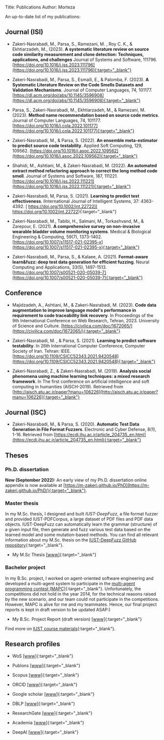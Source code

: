 Title: Publications
Author: Morteza


An up-to-date list of my publications:

## Journal (ISI)

* Zakeri-Nasrabadi, M., Parsa, S., Ramezani, M. , Roy C. K., & Ekhtiarzadeh, M., (2023). **A systematic literature review on source code similarity measurement and clone detection: Techniques, applications, and challenges** Journal of Systems and Software, 111796. [https://doi.org/10.1016/j.jss.2023.111796](https://doi.org/10.1016/j.jss.2023.111796){:target="_blank"}


* Zakeri-Nasrabadi, M.,  Parsa, S., Esmaili, E., &
Palomba, F. (2023). **A Systematic Literature Review on the Code Smells Datasets and Validation Mechanisms**. Journal of Computer Languages, 74, 101177. [https://dl.acm.org/doi/abs/10.1145/3596908](https://dl.acm.org/doi/abs/10.1145/3596908){:target="_blank"}


* Parsa, S., Zakeri-Nasrabadi, M., Ekhtiarzadeh, M., & Ramezani, M. (2023). **Method name recommendation based on source code metrics**. Journal of Computer Languages, 74, 101177. [https://doi.org/10.1016/j.cola.2022.101177](https://doi.org/10.1016/j.cola.2022.101177){:target="_blank"}


* Zakeri-Nasrabadi, M., & Parsa, S. (2022). **An ensemble meta-estimator to predict source code testability**. Applied Soft Computing, 129, 109562. [https://doi.org/10.1016/j.asoc.2022.109562](https://doi.org/10.1016/j.asoc.2022.109562){:target="_blank"}


* Shahidi, M., Ashtiani, M., & Zakeri-Nasrabadi, M. (2022). **An automated extract method refactoring approach to correct the long method code smell**. Journal of Systems and Software, 187, 111221. [https://doi.org/10.1016/j.jss.2022.111221](https://doi.org/10.1016/j.jss.2022.111221){:target="_blank"}


* Zakeri-Nasrabadi, M, Parsa, S. (2021). **Learning to predict test effectiveness**. IInternational Journal of Intelligent Systems, 37: 4363- 4392. [ https://doi.org/10.1002/int.22722]( https://doi.org/10.1002/int.22722){:target="_blank"}


* Zakeri-Nasrabadi, M., Tabibi, H., Salmani, M., Torkashvand, M., & Zarepour, E. (2021). **A comprehensive survey on non-invasive wearable bladder volume monitoring systems**. Medical & Biological Engineering & Computing, 59(7), 1373-1402. [https://doi.org/10.1007/s11517-021-02395-x](https://doi.org/10.1007/s11517-021-02395-x){:target="_blank"}


* Zakeri-Nasrabadi, M., Parsa, S., & Kalaee, A. (2021). **Format-aware learn&fuzz: deep test data generation for efficient fuzzing**. Neural Computing and Applications, 33(5), 1497-1513. [https://doi.org/10.1007/s00521-020-05039-7](https://doi.org/10.1007/s00521-020-05039-7){:target="_blank"}



## Conference
* Majidzadeh, A., Ashtiani, M., & Zakeri-Nasrabadi, M. (2023). **Code data augmentation to improve language model's performance in requirement to code traceability link recovery**. In Proceedings of the 9th International Conference on Web Research, Tehran, 2023. University of Science and Culture. [https://civilica.com/doc/1672065/](https://civilica.com/doc/1672065/){:target="_blank"}


* Zakeri-Nasrabadi, M. , & Parsa, S. (2021). **Learning to predict software testability**. In 26th International Computer Conference, Computer Society of Iran. Tehran: IEEE. [https://doi.org/10.1109/CSICC52343.2021.9420548](https://doi.org/10.1109/CSICC52343.2021.9420548){:target="_blank"}


* Zakeri-Nasrabadi, Z., & Zakeri-Nasrabadi, M. (2019). **Analysis social phenomena using machine learning techniques: a mixed research framework**. In The first conference on artificial intelligence and soft computing in humanities (AISCH-2019). Retrieved from [http://aisch.atu.ac.ir/paper?manu=106226](http://aisch.atu.ac.ir/paper?manu=106226){:target="_blank"}


## Journal (ISC)

* Zakeri-Nasrabadi, M., & Parsa, S. (2020). **Automatic Test Data Generation in File Format Fuzzers**. Electronic and Cyber Defense, 8(1), 1-16. Retrieved from [https://ecdj.ihu.ac.ir/article_204735_en.html](https://ecdj.ihu.ac.ir/article_204735_en.html){:target="_blank"}



## Theses

### Ph.D. dissertation

**New (September 2022):**
An early view of my Ph.D. dissertation online appendix is now available at [https://m-zakeri.github.io/PhD](https://m-zakeri.github.io/PhD/){:target="_blank"}.


### Master thesis
In my M.Sc. thesis, I designed and built _IUST-DeepFuzz_, a file format fuzzer and provided IUST-PDFCorpus, a large dataset of PDF files and PDF data objects. IUST-DeepFuzz can automatically learn the grammar (structure) of a given input file, then generate and fuzz various test data based on the learned model and some mutation-based methods. You can find all relevant information about my M.Sc. thesis on the [IUST-DeepFuzz GitHub repository](https://github.com/m-zakeri/iust_deep_fuzz){:target="_blank"}. 

* My M.Sc Thesis [[www]](http://webpages.iust.ac.ir/morteza_zakeri/repo/iust_course_materials/ZakeriThesis_MSc/){:target="_blank"}


### Bachelor project
In my B.Sc. project, I worked on agent-oriented software engineering and developed a multi-agent system to participate in the [multi-agent programming contest (MAPC)](https://multiagentcontest.org/){:target="_blank"}. Unfortunately, the competitions did not hold in the year 2014, for the technical reasons raised by the new scenario, and our team could not participate in the competitions. However, MAPC is alive for me and my teammates. Hence, our final project reports is kept in draft version to be updated ASAP:)

* My B.Sc. Project Report (draft version) [[www]](http://webpages.iust.ac.ir/morteza_zakeri/repo/iust_course_materials/ZakeriProject_BSc/){:target="_blank"}


Find more on [IUST course materials](http://webpages.iust.ac.ir/morteza_zakeri/repo/iust_course_materials/){:target="_blank"}.



## Research profiles

* WoS [[www]](https://www.webofscience.com/wos/author/record/1429477){:target="_blank"}


* Publons [[www]](https://publons.com/researcher/1809049/morteza-zakeri-nasrabadi/){:target="_blank"}


* Scopus [[www]](https://www.scopus.com/authid/detail.uri?authorId=57219747851){:target="_blank"}


* ORCID [[www]](https://orcid.org/0000-0003-4289-0606){:target="_blank"}


* Google scholar [[www]](https://scholar.google.com/citations?user=km5DzwwAAAAJ&hl=en){:target="_blank"}


* DBLP [[www]](https://dblp.org/pid/232/3298.html){:target="_blank"}


* ResearchGate [[www]](https://www.researchgate.net/profile/Morteza-Zakeri-Nasrabadi){:target="_blank"}


* Academia [[www]](https://iust.academia.edu/zakeri){:target="_blank"}


* DeepAI [[www]](https://deepai.org/profile/morteza-zakeri-nasrabadi){:target="_blank"}

